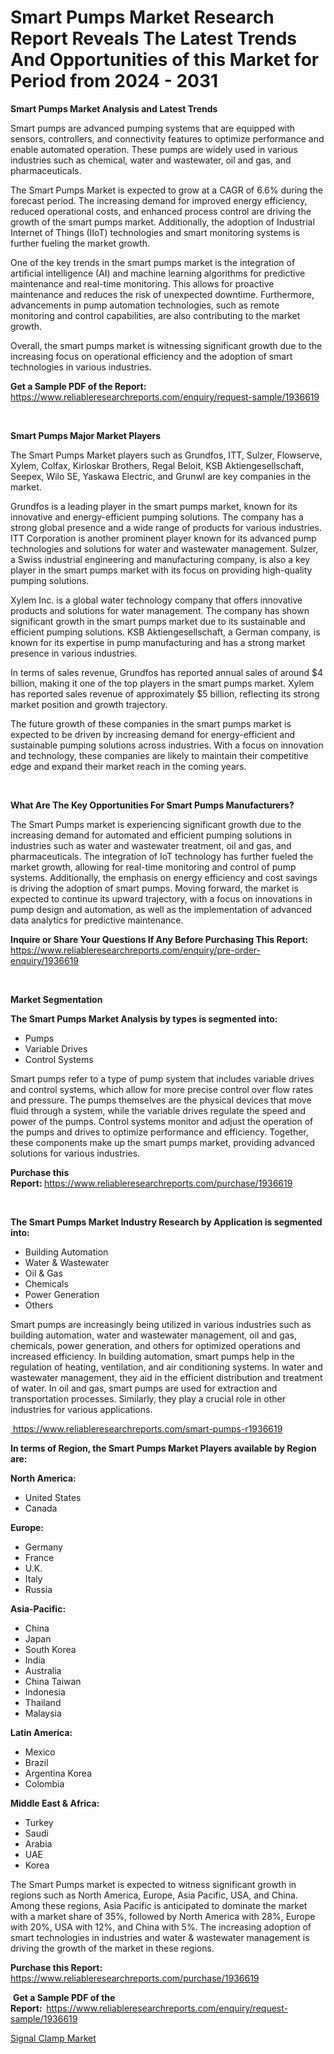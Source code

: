 <p><h1>Smart Pumps Market Research Report Reveals The Latest Trends And Opportunities of this Market for Period from 2024 - 2031</h1></p><p><strong>Smart Pumps Market Analysis and Latest Trends</strong></p>
<p><p>Smart pumps are advanced pumping systems that are equipped with sensors, controllers, and connectivity features to optimize performance and enable automated operation. These pumps are widely used in various industries such as chemical, water and wastewater, oil and gas, and pharmaceuticals.</p><p>The Smart Pumps Market is expected to grow at a CAGR of 6.6% during the forecast period. The increasing demand for improved energy efficiency, reduced operational costs, and enhanced process control are driving the growth of the smart pumps market. Additionally, the adoption of Industrial Internet of Things (IIoT) technologies and smart monitoring systems is further fueling the market growth.</p><p>One of the key trends in the smart pumps market is the integration of artificial intelligence (AI) and machine learning algorithms for predictive maintenance and real-time monitoring. This allows for proactive maintenance and reduces the risk of unexpected downtime. Furthermore, advancements in pump automation technologies, such as remote monitoring and control capabilities, are also contributing to the market growth.</p><p>Overall, the smart pumps market is witnessing significant growth due to the increasing focus on operational efficiency and the adoption of smart technologies in various industries.</p></p>
<p><strong>Get a Sample PDF of the Report:&nbsp;</strong> <a href="https://www.reliableresearchreports.com/enquiry/request-sample/1936619">https://www.reliableresearchreports.com/enquiry/request-sample/1936619</a></p>
<p>&nbsp;</p>
<p><strong>Smart Pumps Major Market Players</strong></p>
<p><p>The Smart Pumps Market players such as Grundfos, ITT, Sulzer, Flowserve, Xylem, Colfax, Kirloskar Brothers, Regal Beloit, KSB Aktiengesellschaft, Seepex, Wilo SE, Yaskawa Electric, and Grunwl are key companies in the market.</p><p>Grundfos is a leading player in the smart pumps market, known for its innovative and energy-efficient pumping solutions. The company has a strong global presence and a wide range of products for various industries. ITT Corporation is another prominent player known for its advanced pump technologies and solutions for water and wastewater management. Sulzer, a Swiss industrial engineering and manufacturing company, is also a key player in the smart pumps market with its focus on providing high-quality pumping solutions.</p><p>Xylem Inc. is a global water technology company that offers innovative products and solutions for water management. The company has shown significant growth in the smart pumps market due to its sustainable and efficient pumping solutions. KSB Aktiengesellschaft, a German company, is known for its expertise in pump manufacturing and has a strong market presence in various industries.</p><p>In terms of sales revenue, Grundfos has reported annual sales of around $4 billion, making it one of the top players in the smart pumps market. Xylem has reported sales revenue of approximately $5 billion, reflecting its strong market position and growth trajectory.</p><p>The future growth of these companies in the smart pumps market is expected to be driven by increasing demand for energy-efficient and sustainable pumping solutions across industries. With a focus on innovation and technology, these companies are likely to maintain their competitive edge and expand their market reach in the coming years.</p></p>
<p>&nbsp;</p>
<p><strong>What Are The Key Opportunities For Smart Pumps Manufacturers?</strong></p>
<p><p>The Smart Pumps market is experiencing significant growth due to the increasing demand for automated and efficient pumping solutions in industries such as water and wastewater treatment, oil and gas, and pharmaceuticals. The integration of IoT technology has further fueled the market growth, allowing for real-time monitoring and control of pump systems. Additionally, the emphasis on energy efficiency and cost savings is driving the adoption of smart pumps. Moving forward, the market is expected to continue its upward trajectory, with a focus on innovations in pump design and automation, as well as the implementation of advanced data analytics for predictive maintenance.</p></p>
<p><strong>Inquire or Share Your Questions If Any Before Purchasing This Report:</strong> <a href="https://www.reliableresearchreports.com/enquiry/pre-order-enquiry/1936619">https://www.reliableresearchreports.com/enquiry/pre-order-enquiry/1936619</a></p>
<p>&nbsp;</p>
<p><strong>Market Segmentation</strong></p>
<p><strong>The Smart Pumps Market Analysis by types is segmented into:</strong></p>
<p><ul><li>Pumps</li><li>Variable Drives</li><li>Control Systems</li></ul></p>
<p><p>Smart pumps refer to a type of pump system that includes variable drives and control systems, which allow for more precise control over flow rates and pressure. The pumps themselves are the physical devices that move fluid through a system, while the variable drives regulate the speed and power of the pumps. Control systems monitor and adjust the operation of the pumps and drives to optimize performance and efficiency. Together, these components make up the smart pumps market, providing advanced solutions for various industries.</p></p>
<p><strong>Purchase this Report:&nbsp;</strong><a href="https://www.reliableresearchreports.com/purchase/1936619">https://www.reliableresearchreports.com/purchase/1936619</a></p>
<p>&nbsp;</p>
<p><strong>The Smart Pumps Market Industry Research by Application is segmented into:</strong></p>
<p><ul><li>Building Automation</li><li>Water & Wastewater</li><li>Oil & Gas</li><li>Chemicals</li><li>Power Generation</li><li>Others</li></ul></p>
<p><p>Smart pumps are increasingly being utilized in various industries such as building automation, water and wastewater management, oil and gas, chemicals, power generation, and others for optimized operations and increased efficiency. In building automation, smart pumps help in the regulation of heating, ventilation, and air conditioning systems. In water and wastewater management, they aid in the efficient distribution and treatment of water. In oil and gas, smart pumps are used for extraction and transportation processes. Similarly, they play a crucial role in other industries for various applications.</p></p>
<p><a href="https://www.reliableresearchreports.com/smart-pumps-r1936619">&nbsp;https://www.reliableresearchreports.com/smart-pumps-r1936619</a></p>
<p><strong>In terms of Region, the Smart Pumps Market Players available by Region are:</strong></p>
<p>
    <p> <strong> North America: </strong>
        <ul>
            <li>United States</li>
            <li>Canada</li>
        </ul>
        </p> 
    <p> <strong> Europe: </strong>
        <ul>
            <li>Germany</li>
            <li>France</li>
            <li>U.K.</li>
            <li>Italy</li>
            <li>Russia</li>
        </ul>
        </p> 
    <p> <strong> Asia-Pacific: </strong>
        <ul>
            <li>China</li>
            <li>Japan</li>
            <li>South Korea</li>
            <li>India</li>
            <li>Australia</li>
            <li>China Taiwan</li>
            <li>Indonesia</li>
            <li>Thailand</li>
            <li>Malaysia</li>
        </ul>
        </p> 
    <p> <strong> Latin America: </strong>
        <ul>
            <li>Mexico</li>
            <li>Brazil</li>
            <li>Argentina Korea</li>
            <li>Colombia</li>
        </ul>
        </p> 
    <p> <strong> Middle East & Africa: </strong>
        <ul>
            <li>Turkey</li>
            <li>Saudi</li>
            <li>Arabia</li>
            <li>UAE</li>
            <li>Korea</li>
        </ul>
    </p>
    </p>
<p><p>The Smart Pumps market is expected to witness significant growth in regions such as North America, Europe, Asia Pacific, USA, and China. Among these regions, Asia Pacific is anticipated to dominate the market with a market share of 35%, followed by North America with 28%, Europe with 20%, USA with 12%, and China with 5%. The increasing adoption of smart technologies in industries and water & wastewater management is driving the growth of the market in these regions.</p></p>
<p><strong>Purchase this Report: </strong><a href="https://www.reliableresearchreports.com/purchase/1936619">https://www.reliableresearchreports.com/purchase/1936619</a></p>
<p>&nbsp;<strong>Get a Sample PDF of the Report:&nbsp;&nbsp;</strong><a href="https://www.reliableresearchreports.com/enquiry/request-sample/1936619">https://www.reliableresearchreports.com/enquiry/request-sample/1936619</a></p>
<p><strong></strong></p>
<p><p><a href="https://full-wildebeest-80b.notion.site/Signal-Clamp-Market-Competitive-Analysis-Market-Trends-and-Forecast-to-2031-0aa4c53c39074289a69f5b292d067633">Signal Clamp Market</a></p></p>